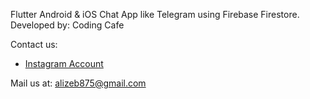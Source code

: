 Flutter Android & iOS Chat App like Telegram using Firebase Firestore.
Developed by: Coding Cafe

Contact us:
- [Instagram Account](https://www.instagram.com/alizeb438/)

Mail us at:
alizeb875@gmail.com
